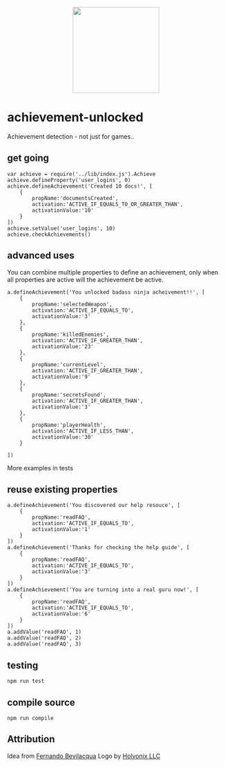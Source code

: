 <p align="center">
	<img height="200" width="200" src="https://cloud.githubusercontent.com/assets/1852458/14706511/64650a58-0802-11e6-861d-f98a87f619c0.png">
</p>

# achievement-unlocked
Achievement detection - not just for games..

## get going
```
var achieve = require('../lib/index.js').Achieve
achieve.defineProperty('user_logins', 0)
achieve.defineAchievement('Created 10 docs!', [
	{
		propName:'documentsCreated', 
		activation:'ACTIVE_IF_EQUALS_TO_OR_GREATER_THAN', 
		activationValue:'10'
	}
])
achieve.setValue('user_logins', 10)
achieve.checkAchievements()

```

## advanced uses
You can combine multiple properties to define an achievement, only when all properties are active will the achievement be active.
```
a.defineAchievement('You unlocked badass ninja acheivement!!', [
	{
		propName:'selectedWeapon', 
		activation:'ACTIVE_IF_EQUALS_TO', 
		activationValue:'3'
	},
	{
		propName:'killedEnemies', 
		activation:'ACTIVE_IF_GREATER_THAN', 
		activationValue:'23'
	},
	{
		propName:'currentLevel', 
		activation:'ACTIVE_IF_GREATER_THAN', 
		activationValue:'9'
	},
	{
		propName:'secretsFound', 
		activation:'ACTIVE_IF_GREATER_THAN', 
		activationValue:'3'
	},
	{
		propName:'playerHealth', 
		activation:'ACTIVE_IF_LESS_THAN', 
		activationValue:'30'
	}

])
```
More examples in tests

## reuse existing properties
```
a.defineAchievement('You discovered our help resouce', [
	{
		propName:'readFAQ', 
		activation:'ACTIVE_IF_EQUALS_TO', 
		activationValue:'1'
	}
])
a.defineAchievement('Thanks for checking the help guide', [
	{
		propName:'readFAQ', 
		activation:'ACTIVE_IF_EQUALS_TO', 
		activationValue:'3'
	}
])
a.defineAchievement('You are turning into a real guru now!', [
	{
		propName:'readFAQ', 
		activation:'ACTIVE_IF_EQUALS_TO', 
		activationValue:'6'
	}
])
a.addValue('readFAQ', 1)
a.addValue('readFAQ', 2)
a.addValue('readFAQ', 3)
```

## testing
```
npm run test
```

## compile source
```
npm run compile
```

## Attribution
Idea from [Fernando Bevilacqua](http://gamedevelopment.tutsplus.com/tutorials/how-to-code-unlockable-achievements-for-your-game-a-simple-approach--gamedev-6012)
Logo by [Holvonix LLC](https://thenounproject.com/holvonix/collection/achievement-levels/?oq=achievement&cidx=0&i=362126)